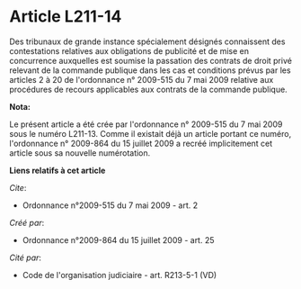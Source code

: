 # Article L211-14

Des tribunaux de grande instance spécialement désignés connaissent des contestations relatives aux obligations de publicité
et de mise en concurrence auxquelles est soumise la passation des contrats de droit privé relevant de la commande publique
dans les cas et conditions prévus par les articles 2 à 20 de l'ordonnance n° 2009-515 du 7 mai 2009 relative aux procédures
de recours applicables aux contrats de la commande publique.

**Nota:**

Le présent article a été crée par l'ordonnance n° 2009-515 du 7 mai 2009 sous le numéro L211-13. Comme il existait déjà un
article portant ce numéro, l'ordonnance n° 2009-864 du 15 juillet 2009 a recréé implicitement cet article sous sa nouvelle
numérotation.

**Liens relatifs à cet article**

_Cite_:

  - Ordonnance n°2009-515 du 7 mai 2009 - art. 2

_Créé par_:

  - Ordonnance n°2009-864 du 15 juillet 2009 - art. 25

_Cité par_:

  - Code de l'organisation judiciaire - art. R213-5-1 (VD)
